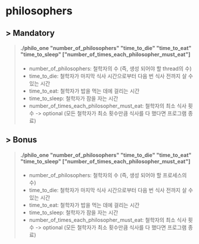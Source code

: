 # philosophers
## > Mandatory
> #### ./philo_one "number_of_philosophers" "time_to_die" "time_to_eat" "time_to_sleep" ["number_of_times_each_philosopher_must_eat"]
> * number_of_philosophers: 철학자의 수 (즉, 생성 되어야 할 thread의 수)
> * time_to_die: 철학자가 마지막 식사 시간으로부터 다음 번 식사 전까지 살 수 있는 시간
> * time_to_eat: 철학자가 밥을 먹는 데에 걸리는 시간
> * time_to_sleep: 철학자가 잠을 자는 시간 
> * number_of_times_each_philosopher_must_eat: 철학자의 최소 식사 횟수 -> optional (모든 철학자가 최소 횟수만큼 식사를 다 했다면 프로그램 종료)
> 
## > Bonus
> #### ./philo_one "number_of_philosophers" "time_to_die" "time_to_eat" "time_to_sleep" ["number_of_times_each_philosopher_must_eat"]
> * number_of_philosophers: 철학자의 수 (즉, 생성 되어야 할 프로세스의 수)
> * time_to_die: 철학자가 마지막 식사 시간으로부터 다음 번 식사 전까지 살 수 있는 시간
> * time_to_eat: 철학자가 밥을 먹는 데에 걸리는 시간
> * time_to_sleep: 철학자가 잠을 자는 시간 
> * number_of_times_each_philosopher_must_eat: 철학자의 최소 식사 횟수 -> optional (모든 철학자가 최소 횟수만큼 식사를 다 했다면 프로그램 종료)
> 

